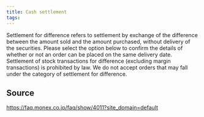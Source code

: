 ```yaml
---
title: Cash settlement
tags: 
---
```


Settlement for difference refers to settlement by exchange of the difference between the amount sold and the amount purchased, without delivery of the securities. Please select the option below to confirm the details of whether or not an order can be placed on the same delivery date. Settlement of stock transactions for difference (excluding margin transactions) is prohibited by law. We do not accept orders that may fall under the category of settlement for difference.

## Source
https://faq.monex.co.jp/faq/show/4011?site_domain=default